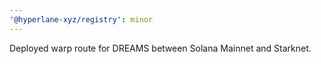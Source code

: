 ```yaml
---
'@hyperlane-xyz/registry': minor
---
```


Deployed warp route for DREAMS between Solana Mainnet and Starknet.
